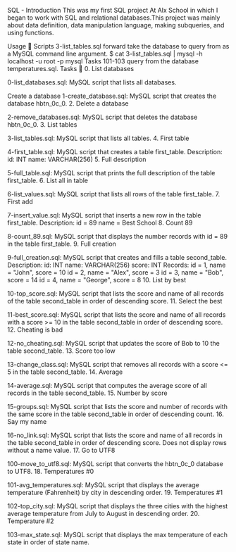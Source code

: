 SQL - Introduction This was my first SQL project At Alx School in which I began to work with SQL and relational databases.This project was mainly about data definition, data manipulation language, making subqueries, and using functions.

Usage 🐬 Scripts 3-list_tables.sql forward take the database to query from as a MySQL command line argument. $ cat 3-list_tables.sql | mysql -h localhost -u root -p mysql Tasks 101-103 query from the database temperatures.sql. Tasks 📃 0. List databases

0-list_databases.sql: MySQL script that lists all databases.

Create a database
1-create_database.sql: MySQL script that creates the database hbtn_0c_0. 2. Delete a database

2-remove_databases.sql: MySQL script that deletes the database hbtn_0c_0. 3. List tables

3-list_tables.sql: MySQL script that lists all tables. 4. First table

4-first_table.sql: MySQL script that creates a table first_table. Description: id: INT name: VARCHAR(256) 5. Full description

5-full_table.sql: MySQL script that prints the full description of the table first_table. 6. List all in table

6-list_values.sql: MySQL script that lists all rows of the table first_table. 7. First add

7-insert_value.sql: MySQL script that inserts a new row in the table first_table. Description: id = 89 name = Best School 8. Count 89

8-count_89.sql: MySQL script that displays the number records with id = 89 in the table first_table. 9. Full creation

9-full_creation.sql: MySQL script that creates and fills a table second_table. Description: id: INT name: VARCHAR(256) score: INT Records: id = 1, name = "John", score = 10 id = 2, name = "Alex", score = 3 id = 3, name = "Bob", score = 14 id = 4, name = "George", score = 8 10. List by best

10-top_score.sql: MySQL script that lists the score and name of all records of the table second_table in order of descending score. 11. Select the best

11-best_score.sql: MySQL script that lists the score and name of all records with a score >= 10 in the table second_table in order of descending score. 12. Cheating is bad

12-no_cheating.sql: MySQL script that updates the score of Bob to 10 the table second_table. 13. Score too low

13-change_class.sql: MySQL script that removes all records with a score <= 5 in the table second_table. 14. Average

14-average.sql: MySQL script that computes the average score of all records in the table second_table. 15. Number by score

15-groups.sql: MySQL script that lists the score and number of records with the same score in the table second_table in order of descending count. 16. Say my name

16-no_link.sql: MySQL script that lists the score and name of all records in the table second_table in order of descending score. Does not display rows without a name value. 17. Go to UTF8

100-move_to_utf8.sql: MySQL script that converts the hbtn_0c_0 database to UTF8. 18. Temperatures #0

101-avg_temperatures.sql: MySQL script that displays the average temperature (Fahrenheit) by city in descending order. 19. Temperatures #1

102-top_city.sql: MySQL script that displays the three cities with the highest average temperature from July to August in descending order. 20. Temperature #2

103-max_state.sql: MySQL script that displays the max temperature of each state in order of state name.
